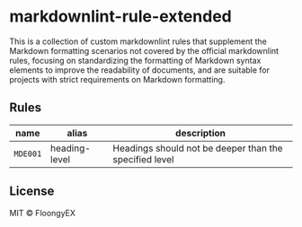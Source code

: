 # markdownlint-rule-extended

This is a collection of custom markdownlint rules that supplement the Markdown
formatting scenarios not covered by the official markdownlint rules,
focusing on standardizing the formatting of Markdown syntax elements
to improve the readability of documents, and are suitable for projects
with strict requirements on Markdown formatting.

## Rules

| name | alias | description |
| --- | --- | --- |
| `MDE001` | heading-level | Headings should not be deeper than the specified level |

## License

MIT © FloongyEX
